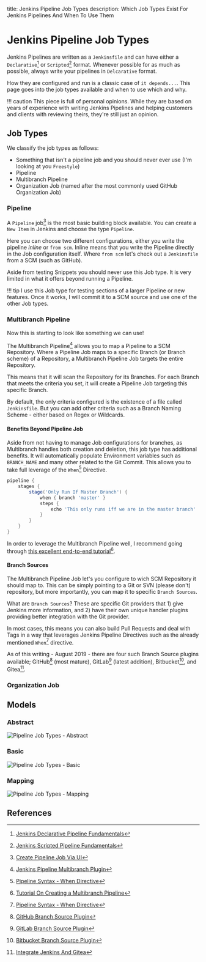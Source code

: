 title: Jenkins Pipeline Job Types
description: Which Job Types Exist For Jenkins Pipelines And When To Use Them

# Jenkins Pipeline Job Types

Jenkins Pipelines are written as a `Jenkinsfile` and can have either a `Declarative`[^1] or `Scripted`[^2] format. Whenever possible for as much as possible, always write your pipelines in `Delcarative` format.

How they are configured and run is a classic case of `it depends...`. This page goes into the job types available and when to use which and why.

!!! caution
    This piece is full of personal opinions. While they are based on years of experience with writing Jenkins Pipelines and helping customers and clients with reviewing theirs, they're still just an opinion.

## Job Types

We classify the job types as follows:

* Something that isn't a pipeline job and you should never ever use (I'm looking at you `Freestyle`)
* Pipeline
* Multibranch Pipeline
* Organization Job (named after the most commonly used GitHub Organization Job)

### Pipeline

A `Pipeline` job[^9] is the most basic building block available. You can create a `New Item` in Jenkins and choose the type `Pipeline`.

Here you can choose two different configurations, either you write the pipeline *inline* or `from scm`.
Inline means that you write the Pipeline directly in the Job configuration itself. Where `from scm` let's check out a `Jenkinsfile` from a SCM (such as GitHub).

Aside from testing Snippets you should never use this Job type. It is very limited in what it offers beyond running a Pipeline.

!!! tip
    I use this Job type for testing sections of a larger Pipeline or new features. Once it works, I will commit it to a SCM source and use one of the other Job types.

### Multibranch Pipeline

Now this is starting to look like something we can use!

The Multibranch Pipeline[^3] allows you to map a Pipeline to a SCM Repository.
Where a Pipeline Job maps to a specific Branch (or Branch scheme) of a Repository, a Multibranch Pipeline Job targets the entire Repository.

This means that it will scan the Repository for its Branches. For each Branch that meets the criteria you set, it will create a Pipeline Job targeting this specific Branch.

By default, the only criteria configured is the existence of a file called `Jenkinsfile`. But you can add other criteria such as a Branch Naming Scheme - either based on Regex or Wildcards.

#### Benefits Beyond Pipeline Job

Aside from not having to manage Job configurations for branches, as Multibranch handles both creation and deletion, this job type has additional benefits. It will automatically populate Environment variables such as `BRANCH_NAME` and many other related to the Git Commit. This allows you to take full leverage of the `When`[^10] Directive.

```groovy
pipeline {
    stages {
        stage('Only Run If Master Branch') {
            when { branch 'master' }
            steps {
                echo 'This only runs iff we are in the master branch'
            }
        }
    }
}
```

In order to leverage the Multibranch Pipeline well, I recommend going through [this excellent end-to-end tutorial](https://jenkins.io/doc/tutorials/build-a-multibranch-pipeline-project/)[^4].

#### Branch Sources

The Multibranch Pipeline Job let's you configure to wich SCM Repository it should map to.
This can be simply pointing to a Git or SVN (please don't) repository, but more importantly, you can map it to specific `Branch Sources`.

What are `Branch Sources`? These are specific Git providers that 1) give Jenkins more information, and 2) have their own unique handler plugins providing better integration with the Git provider.

In most cases, this means you can also build Pull Requests and deal with Tags in a way that leverages Jenkins Pipeline Directives such as the already mentioned `When`[^10] directive.

As of this writing - August 2019 - there are four such Branch Source plugins available; GitHub[^5] (most mature), GitLab[^8] (latest addition), Bitbucket[^6], and Gitea[^7].

### Organization Job


## Models

### Abstract

![Pipeline Job Types - Abstract](../images/pipeline-jobtypes-abstract1.png)

### Basic

![Pipeline Job Types - Basic](../images/pipeline-jobtypes-abstract2.png)

### Mapping

![Pipeline Job Types - Mapping](../images/pipeline-jobtypes-abstract3.png)

## References

[^1]: [Jenkins Declarative Pipeline Fundamentals](https://jenkins.io/doc/book/pipeline/#declarative-pipeline-fundamentals)
[^2]: [Jenkins Scripted Pipeline Fundamentals](https://jenkins.io/doc/book/pipeline/#scripted-pipeline-fundamentals)
[^3]: [Jenkins Pipeline Multibranch Plugin](https://plugins.jenkins.io/workflow-multibranch)
[^4]: [Tutorial On Creating a Multibranch Pipeline](https://jenkins.io/doc/tutorials/build-a-multibranch-pipeline-project/)
[^5]: [GitHub Branch Source Plugin](https://go.cloudbees.com/docs/plugins/github-branch-source/)
[^6]: [Bitbucket Branch Source Plugin](https://wiki.jenkins-ci.org/display/JENKINS/Bitbucket+Branch+Source+Plugin)
[^7]: [Integrate Jenkins And Gitea](https://mike42.me/blog/2019-05-how-to-integrate-gitea-and-jenkins)
[^8]: [GitLab Branch Source Plugin](https://jenkins.io/blog/2019/08/23/introducing-gitlab-branch-source-plugin/) 
[^9]: [Create Pipeline Job Via UI](https://jenkins.io/doc/book/pipeline/getting-started/#through-the-classic-ui)
[^10]: [Pipeline Syntax - When Directive](https://jenkins.io/doc/book/pipeline/syntax/#when)

